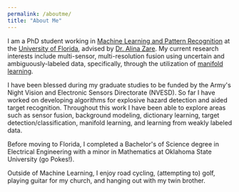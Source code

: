 ```yaml
---
permalink: /aboutme/
title: "About Me"
---
```


I am a PhD student working in [Machine Learning and Pattern Recognition](https://en.wikipedia.org/wiki/Machine_learning) at the [University of Florida](https://www.ece.ufl.edu/), advised by [Dr. Alina Zare](https://faculty.eng.ufl.edu/machine-learning/machine-learning-sensing-lab/).  My current research interests include multi-sensor, multi-resolution fusion using uncertain and ambiguously-labeled data, specifically, through the utilization of [manifold learning](https://en.wikipedia.org/wiki/nonlinear_dimensionality_reduction).

I have been blessed during my graduate studies to be funded by the Army's Night Vision and Electronic Sensors Directorate (NVESD).  So far I have worked on developing algorithms for explosive hazard detection and aided target recognition.  Throughout this work I have been able to explore areas such as sensor fusion, background modeling, dictionary learning, target detection/classification, manifold learning, and learning from weakly labeled data.

Before moving to Florida, I completed a Bachelor's of Science degree in Electrical Engineering with a minor in Mathematics at Oklahoma State University (go Pokes!).

Outside of Machine Learning, I enjoy road cycling, (attempting to) golf, playing guitar for my church, and hanging out with my twin brother. 